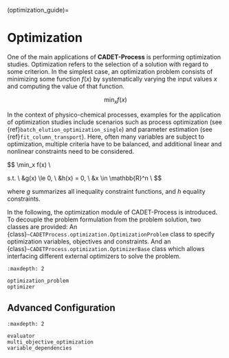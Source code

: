 (optimization_guide)=
# Optimization
One of the main applications of **CADET-Process** is performing optimization studies.
Optimization refers to the selection of a solution with regard to some criterion.
In the simplest case, an optimization problem consists of minimizing some function $f(x)$ by systematically varying the input values $x$ and computing the value of that function.

$$
\min_x f(x)
$$

In the context of physico-chemical processes, examples for the application of optimization studies include scenarios such as process optimization (see {ref}`batch_elution_optimization_single`) and parameter estimation (see {ref}`fit_column_transport`).
Here, often many variables are subject to optimization, multiple criteria have to be balanced, and additional linear and nonlinear constraints need to be considered.

$$
\min_x f(x) \\

s.t. \\
    &g(x) \le 0, \\
    &h(x) = 0, \\
    &x \in \mathbb{R}^n \\
$$

where $g$ summarizes all inequality constraint functions, and $h$ equality constraints.


In the following, the optimization module of CADET-Process is introduced.
To decouple the problem formulation from the problem solution, two classes are provided:
An {class}`~CADETProcess.optimization.OptimizationProblem` class to specify optimization variables, objectives and constraints.
And an {class}`~CADETProcess.optimization.OptimizerBase` class which allows interfacing different external optimizers to solve the problem.

```{toctree}
:maxdepth: 2

optimization_problem
optimizer
```

## Advanced Configuration
```{toctree}
:maxdepth: 2

evaluator
multi_objective_optimization
variable_dependencies
```

